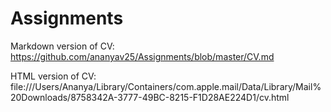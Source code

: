 # Assignments

Markdown version of CV:  https://github.com/ananyav25/Assignments/blob/master/CV.md

HTML version of CV: file:///Users/Ananya/Library/Containers/com.apple.mail/Data/Library/Mail%20Downloads/8758342A-3777-49BC-8215-F1D28AE224D1/cv.html
